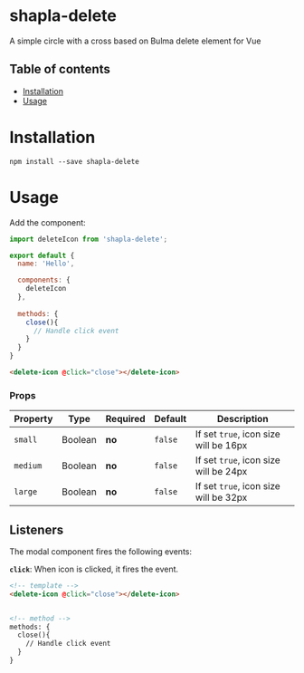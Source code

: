 # shapla-delete
A simple circle with a cross based on Bulma delete element for Vue

## Table of contents

- [Installation](#installation)
- [Usage](#usage)

# Installation

```
npm install --save shapla-delete
```

# Usage
Add the component:

```js
import deleteIcon from 'shapla-delete';

export default {
  name: 'Hello',

  components: {
    deleteIcon
  },
  
  methods: {
    close(){
      // Handle click event
    }
  }
}

```

```html
<delete-icon @click="close"></delete-icon>
```

### Props
| Property      | Type      | Required  | Default   | Description                           |
|---------------|-----------|-----------|-----------|---------------------------------------|
| `small`       | Boolean   | **no**    | `false`   | If set `true`, icon size will be 16px |
| `medium`      | Boolean   | **no**    | `false`   | If set `true`, icon size will be 24px |
| `large`       | Boolean   | **no**    | `false`   | If set `true`, icon size will be 32px |

## Listeners
The modal component fires the following events:

**`click`**: When icon is clicked, it fires the event.

```html
<!-- template -->
<delete-icon @click="close"></delete-icon>


<!-- method -->
methods: {
  close(){
    // Handle click event
  }
}
```
